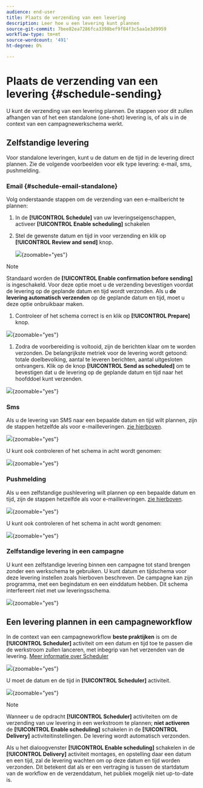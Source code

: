 ```yaml
---
audience: end-user
title: Plaats de verzending van een levering
description: Leer hoe u een levering kunt plannen
source-git-commit: 7bee82ea7286fca3398bef9f84f3c5aa1e3d9959
workflow-type: tm+mt
source-wordcount: '491'
ht-degree: 0%

---
```


# Plaats de verzending van een levering {#schedule-sending}

U kunt de verzending van een levering plannen. De stappen voor dit zullen afhangen van of het een standalone (one-shot) levering is, of als u in de context van een campagnewerkschema werkt.

## Zelfstandige levering

Voor standalone leveringen, kunt u de datum en de tijd in de levering direct plannen.
Zie de volgende voorbeelden voor elk type levering: e-mail, sms, pushmelding.

### Email {#schedule-email-standalone}

Volg onderstaande stappen om de verzending van een e-mailbericht te plannen:

1. In de **[!UICONTROL Schedule]** van uw leveringseigenschappen, activeer **[!UICONTROL Enable scheduling]** schakelen

1. Stel de gewenste datum en tijd in voor verzending en klik op **[!UICONTROL Review and send]** knop.

   ![](assets/schedule-email-standalone.png){zoomable="yes"}

>[!NOTE]
>
>Standaard worden de **[!UICONTROL Enable confirmation before sending]** is ingeschakeld. Voor deze optie moet u de verzending bevestigen voordat de levering op de geplande datum en tijd wordt verzonden. Als u **de levering automatisch verzenden** op de geplande datum en tijd, moet u deze optie onbruikbaar maken.
>

1. Controleer of het schema correct is en klik op **[!UICONTROL Prepare]** knop.

![](assets/schedule-email-standalone-prepare.png){zoomable="yes"}

1. Zodra de voorbereiding is voltooid, zijn de berichten klaar om te worden verzonden. De belangrijkste metriek voor de levering wordt getoond: totale doelbevolking, aantal te leveren berichten, aantal uitgesloten ontvangers. Klik op de knop **[!UICONTROL Send as scheduled]** om te bevestigen dat u de levering op de geplande datum en tijd naar het hoofddoel kunt verzenden.

![](assets/schedule-email-standalone-send.png){zoomable="yes"}


### Sms

Als u de levering van SMS naar een bepaalde datum en tijd wilt plannen, zijn de stappen hetzelfde als voor e-mailleveringen. [zie hierboven](#schedule-email-standalone).

![](assets/schedule-sms-standalone.png){zoomable="yes"}

U kunt ook controleren of het schema in acht wordt genomen:

![](assets/schedule-sms-standalone-prepare.png){zoomable="yes"}

### Pushmelding

Als u een zelfstandige pushlevering wilt plannen op een bepaalde datum en tijd, zijn de stappen hetzelfde als voor e-mailleveringen. [zie hierboven](#schedule-email-standalone).

![](assets/schedule-push-standalone.png){zoomable="yes"}

U kunt ook controleren of het schema in acht wordt genomen:

![](assets/schedule-push-standalone-prepare.png){zoomable="yes"}

### Zelfstandige levering in een campagne

U kunt een zelfstandige levering binnen een campagne tot stand brengen zonder een werkschema te gebruiken. U kunt datum en tijdschema voor deze levering instellen zoals hierboven beschreven.
De campagne kan zijn programma, met een begindatum en een einddatum hebben. Dit schema interfereert niet met uw leveringsschema.

![](assets/schedule-delivery-standalone.png){zoomable="yes"}

## Een levering plannen in een campagneworkflow

In de context van een campagneworkflow **beste praktijken** is om de **[!UICONTROL Scheduler]** activiteit om een datum en tijd toe te passen die de werkstroom zullen lanceren, met inbegrip van het verzenden van de levering. [Meer informatie over Scheduler](../workflows/activities/scheduler.md)

![](assets/schedule-workflow.png){zoomable="yes"}


U moet de datum en de tijd in **[!UICONTROL Scheduler]** activiteit.

![](assets/schedule-workflow-scheduler.png){zoomable="yes"}


>[!NOTE]
>
>Wanneer u de opdracht **[!UICONTROL Scheduler]** activiteiten om de verzending van uw levering in een werkstroom te plannen; **niet activeren** de **[!UICONTROL Enable scheduling]** schakelen in de **[!UICONTROL Delivery]** activiteitinstellingen. De levering wordt automatisch verzonden.
>

Als u het dialoogvenster **[!UICONTROL Enable scheduling]** schakelen in de **[!UICONTROL Delivery]** activiteit montages, en opstelling daar een datum en een tijd, zal de levering wachten om op deze datum en tijd worden verzonden. Dit betekent dat als er een vertraging is tussen de startdatum van de workflow en de verzenddatum, het publiek mogelijk niet up-to-date is.

